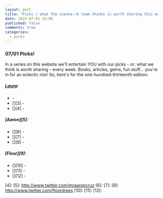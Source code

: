 ```yaml
---
layout: post
title: "Picks / what the vienna.rb team thinks is worth sharing this week"
date: 2015-07-01 14:00
published: false
comments: true
categories:
  - picks
---
```


### 07/01 Picks!

In a series on this website we'll entertain YOU with our picks - or: what we think is worth sharing - every week.
Books, articles, gems, fun stuff... you're in for an eclectic mix! So, here's for the one-hundred-thirteenth edition:

##### [Laura][1]:
- [][2] - 
- [][3] - 
- [][4] - 

##### [Aaron][5]:
- [][6] - 
- [][7] - 
- [][8] - 


##### [Floor][9]:
- [][10] - 
- [][11] - 
- [][12] - 


[1]: http://www.twitter.com/alicetragedy
[2]: 
[3]: 
[4]:
[5]: http://www.twitter.com/mraaroncruz
[6]: 
[7]: 
[9]: http://www.twitter.com/floordrees
[10]: 
[11]: 
[12]: 
